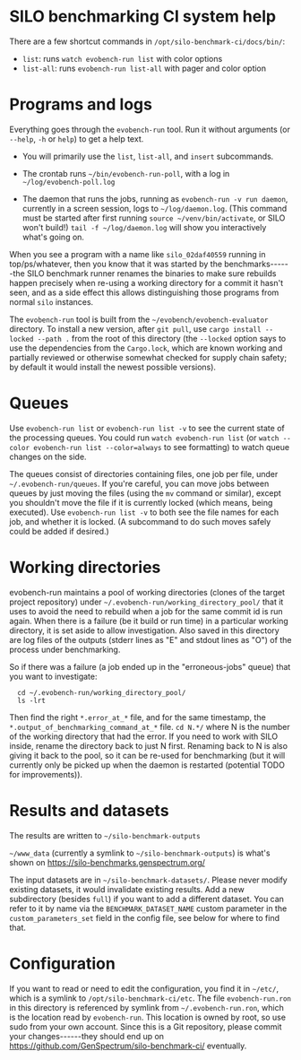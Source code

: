 # SILO benchmarking CI system help

There are a few shortcut commands in `/opt/silo-benchmark-ci/docs/bin/`:

  - `list`: runs `watch evobench-run list` with color options
  - `list-all`: runs `evobench-run list-all` with pager and color option

# Programs and logs

Everything goes through the `evobench-run` tool. Run it without
arguments (or `--help`, `-h` or `help`) to get a help text.

  - You will primarily use the `list`, `list-all`, and `insert`
    subcommands.
  
  - The crontab runs `~/bin/evobench-run-poll`, with a log in
    `~/log/evobench-poll.log`
  
  - The daemon that runs the jobs, running as `evobench-run -v run
    daemon`, currently in a screen session, logs to
    `~/log/daemon.log`. (This command must be started after first
    running `source ~/venv/bin/activate`, or SILO won't build!)  `tail
    -f ~/log/daemon.log` will show you interactively what's going on.

When you see a program with a name like `silo_02daf40559` running in
top/ps/whatever, then you know that it was started by the
benchmarks------the SILO benchmark runner renames the binaries to make
sure rebuilds happen precisely when re-using a working directory for
a commit it hasn't seen, and as a side effect this allows
distinguishing those programs from normal `silo` instances.

The `evobench-run` tool is built from the
`~/evobench/evobench-evaluator` directory. To install a new version,
after `git pull`, use `cargo install --locked --path .` from the root
of this directory (the `--locked` option says to use the dependencies
from the `Cargo.lock`, which are known working and partially reviewed
or otherwise somewhat checked for supply chain safety; by default it
would install the newest possible versions).

# Queues

Use `evobench-run list` or `evobench-run list -v` to see the current
state of the processing queues. You could run `watch evobench-run
list` (or `watch --color evobench-run list --color=always` to see
formatting) to watch queue changes on the side.

The queues consist of directories containing files, one job per file,
under `~/.evobench-run/queues`.  If you're careful, you can move jobs
between queues by just moving the files (using the `mv` command or
similar), except you shouldn't move the file if it is currently locked
(which means, being executed). Use `evobench-run list -v` to both see
the file names for each job, and whether it is locked. (A subcommand
to do such moves safely could be added if desired.)

# Working directories

evobench-run maintains a pool of working directories (clones of the
target project repository) under
`~/.evobench-run/working_directory_pool/` that it uses to avoid the
need to rebuild when a job for the same commit id is run again. When
there is a failure (be it build or run time) in a particular working
directory, it is set aside to allow investigation. Also saved in this
directory are log files of the outputs (stderr lines as "E" and stdout
lines as "O") of the process under benchmarking.

So if there was a failure (a job ended up in the "erroneous-jobs"
queue) that you want to investigate:

      cd ~/.evobench-run/working_directory_pool/
      ls -lrt

Then find the right `*.error_at_*` file, and for the same timestamp,
the `*.output_of_benchmarking_command_at_*` file. `cd N.*/` where N
is the number of the working directory that had the error. If you
need to work with SILO inside, rename the directory back to just N
first. Renaming back to N is also giving it back to the pool, so it
can be re-used for benchmarking (but it will currently only be picked up when
the daemon is restarted (potential TODO for improvements)).

# Results and datasets

The results are written to `~/silo-benchmark-outputs`

`~/www_data` (currently a symlink to `~/silo-benchmark-outputs`) is
what's shown on <https://silo-benchmarks.genspectrum.org/>

The input datasets are in `~/silo-benchmark-datasets/`. Please never
modify existing datasets, it would invalidate existing results. Add
a new subdirectory (besides `full`) if you want to add a different
dataset. You can refer to it by name via the
`BENCHMARK_DATASET_NAME` custom parameter in the
`custom_parameters_set` field in the config file, see below for
where to find that.

# Configuration

If you want to read or need to edit the configuration, you find it in
`~/etc/`, which is a symlink to `/opt/silo-benchmark-ci/etc`. The file
`evobench-run.ron` in this directory is referenced by symlink from
`~/.evobench-run.ron`, which is the location read by
`evobench-run`. This location is owned by root, so use sudo from your
own account. Since this is a Git repository, please commit your
changes------they should end up on
<https://github.com/GenSpectrum/silo-benchmark-ci/> eventually.
